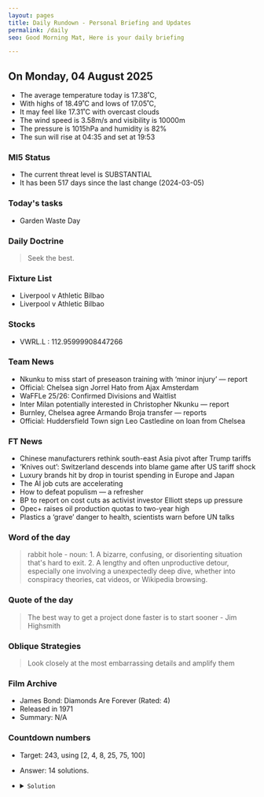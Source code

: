 ```yaml
---
layout: pages
title: Daily Rundown - Personal Briefing and Updates
permalink: /daily
seo: Good Morning Mat, Here is your daily briefing

---
```


<!-- weather_marker starts -->
## On Monday, 04 August 2025

- The average temperature today is 17.38˚C,
- With highs of 18.49˚C and lows of 17.05˚C,
- It may feel like 17.31˚C with overcast clouds
- The wind speed is 3.58m/s and visibility is 10000m
- The pressure is 1015hPa and humidity is 82%
- The sun will rise at 04:35 and set at 19:53

<!-- weather_marker ends -->

### MI5 Status
<!-- threat_marker starts -->
- The current threat level is <span class="highlighter">SUBSTANTIAL</span>
- It has been 517 days since the last change (2024-03-05)

<!-- threat_marker ends -->

### Today's tasks
<!-- task_marker starts -->
- Garden Waste Day

<!-- task_marker ends -->

### Daily Doctrine
<!-- doctrine_marker starts -->
> Seek the best.
<!-- doctrine_marker ends -->

### Fixture List

<!-- fixture_marker starts -->
- Liverpool v Athletic Bilbao
- Liverpool v Athletic Bilbao
<!-- fixture_marker ends -->

### Stocks

<!-- stocks_marker starts -->

- VWRL.L : 112.95999908447266 

<!-- stocks_marker ends -->

### Team News
<!-- news_marker starts -->

- Nkunku to miss start of preseason training with ‘minor injury’ — report
- Official: Chelsea sign Jorrel Hato from Ajax Amsterdam
- WaFFLe 25/26: Confirmed Divisions and Waitlist
- Inter Milan potentially interested in Christopher Nkunku — report
- Burnley, Chelsea agree Armando Broja transfer — reports
- Official: Huddersfield Town sign Leo Castledine on loan from Chelsea

<!-- news_marker ends -->

### FT News

<!-- ftnews_marker starts -->

- Chinese manufacturers rethink south-east Asia pivot after Trump tariffs
- ‘Knives out’: Switzerland descends into blame game after US tariff shock
- Luxury brands hit by drop in tourist spending in Europe and Japan
- The AI job cuts are accelerating
- How to defeat populism — a refresher
- BP to report on cost cuts as activist investor Elliott steps up pressure
- Opec+ raises oil production quotas to two-year high
- Plastics a ‘grave’ danger to health, scientists warn before UN talks

<!-- ftnews_marker ends -->

### Word of the day

<!-- word_marker starts -->

 > rabbit hole - noun: 1. A bizarre, confusing, or disorienting situation that's hard to exit. 2. A lengthy and often unproductive detour, especially one involving a unexpectedly deep dive, whether into conspiracy theories, cat videos, or Wikipedia browsing.

<!-- word_marker ends -->

### Quote of the day
<!-- quote_marker starts -->

> The best way to get a project done faster is to start sooner - Jim Highsmith

<!-- quote_marker ends -->

### Oblique Strategies
<!-- eno_marker starts -->
> Look closely at the most embarrassing details and amplify them

<!-- eno_marker ends -->

### Film Archive

<!-- film_marker starts -->
- James Bond: Diamonds Are Forever (Rated: 4)
- Released in 1971
- Summary: N/A
<!-- film_marker ends -->

### Countdown numbers
<!-- game_marker starts -->

- Target: 243, using [2, 4, 8, 25, 75, 100]
- Answer: 14 solutions.

- <details><summary><code>Solution</code></summary>

  Solution: ( 25 - 8 ) x 4 + 100 + 75

   </details>

<!-- game_marker ends -->
